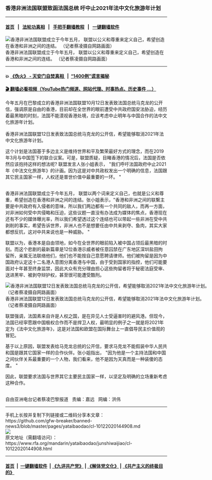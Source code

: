### 香港非洲法国联盟致函法国总统 吁中止2021年法中文化旅游年计划
------------------------

#### [首页](https://github.com/gfw-breaker/banned-news3/blob/master/README.md) &nbsp;&nbsp;|&nbsp;&nbsp; [法轮功真相](https://github.com/begood0513/basic/blob/master/README.md)  &nbsp;&nbsp;|&nbsp;&nbsp; [手把手翻墙教程](https://github.com/gfw-breaker/guides/wiki)  &nbsp;&nbsp;|&nbsp;&nbsp; [一键翻墙软件](https://github.com/gfw-breaker/nogfw/blob/master/README.md)  



<div id="headerimg">
 <img alt="香港非洲法国联盟成立于今年五月， 联盟以公义和尊重来定义自己，希望创造在香港和非洲之间的连结。 （记者蔡凌摄自网路画面）" src="https://www.rfa.org/mandarin/yataibaodao/junshiwaijiao/cl-10122020144908.html/IMG_5765.jpg/@@images/a19c5aa7-a43d-475e-998e-98c0586bcdf8.jpeg" title="香港非洲法国联盟成立于今年五月， 联盟以公义和尊重来定义自己，希望创造在香港和非洲之间的连结。 （记者蔡凌摄自网路画面）"/>
 <div id="headerimgcontents">
  <div id="headerimgcaption">
   <span>
    香港非洲法国联盟成立于今年五月， 联盟以公义和尊重来定义自己，希望创造在香港和非洲之间的连结。 （记者蔡凌摄自网路画面）
   </span>
   <!-- zoomattribute -->
  </div>
  <!-- headerimgcaption -->
 </div>
 <!-- headerimagecontents -->
</div>

<hr/>


#### 💥 [《伪火》 - 天安门自焚真相 ](http://158.247.195.190:10000/videos/blog/weihuo.html)&nbsp; |&nbsp; [“1400例”谎言揭秘  ](http://158.247.195.190:10000/videos/blog/jiexi1400.html)

#### [ 🎬  翻墙必看视频（YouTube热门频道、网站代理、时事热点、历史事件 ...）](https://github.com/gfw-breaker/links/blob/master/banned.md)

<div id="storytext">
 <div>
  <div class="slot_header">
  </div>
 </div>
 <p>
  今年五月在巴黎成立的香港非洲法国联盟10月12日发表致法国总统马克龙的公开信，强调原是自由的香港，目前却在全世界的眼前遭受中共政府国安法胁迫，经历着最黑暗的时刻，法国不能漠视香港处境，应该考虑中止明年与中国合作的法中文化旅游年计划。
  <br/>
  <br/>
  香港非洲法国联盟12日发表致法国总统马克龙的公开信，希望能够取消2021年法中文化旅游年计划。
 </p>
 <p>
  这个计划是法国基于多边主义是维持世界和平及繁荣最好方式的理念，而在2019年3月与中国签下的联合议案。可是，联盟质疑，目睹香港的情况后，法国是否依然应该抱持这样的想法呢? 联盟发言人张小姐表示， "我们呼吁法国政府中止2021年《中法文化旅游年》的计画。因为这是对中共政权发出一个明确的信息，法国跟其它民主国家一样，人权还是普世价值中最重要的一环。 "
 </p>
 <p>
  <br/>
  香港非洲法国联盟成立于今年五月， 联盟以两个词来定义自己，也就是公义和尊重，希望创造在香港和非洲之间的连结。张小姐表示，"香港和非洲之间的联繫主要是中共政府有入侵者的意味，所以我们两边都有一个共同的敌人，而再一方面，对非洲如何受中共侵略和压迫，这些议题一直没有办法成为媒体的焦点，香港现在还有不少的媒体曝光率，所以我们希望透过这个连结也可以带起一些非洲在受中共剥削的事实，希望告诉世界，非洲人也不是想要任由中共来剥夺、鱼肉，其实大家都想反抗，这对中共来说也是一种威胁。 "
 </p>
 <p>
  联盟以为，香港本是自由领地，如今在全世界的眼前陷入被中国占领后最黑暗的时刻。而这个悲剧的最新篇章是12位香港示威者被任意囚禁在广东地区深圳盐田拘留所，亲属无法联络他们，他们也不能按自己意愿聘请律师。他们被拘留是因为中国政府认定这十二名港人意图分离香港与中国，由于受到国家的指控，他们可能要面对十年甚至终身监禁，因此大众有充分理由担心这些拘留者将于秘密法庭受审、送进黑牢、被剥夺辩护权，甚至很可能遭受酷刑。
 </p>
 <p>
  <div class="image-inline captioned" style="width:640px;">
   <div style="width:640px;">
    <img alt="香港非洲法国联盟12日发表致法国总统马克龙的公开信，希望能够取消2021年法中文化旅游年计划。（记者蔡凌摄自网路画面）" src="https://www.rfa.org/mandarin/yataibaodao/junshiwaijiao/cl-10122020144908.html/IMG_5767.jpg" title="香港非洲法国联盟12日发表致法国总统马克龙的公开信，希望能够取消2021年法中文化旅游年计划。（记者蔡凌摄自网路画面）"/>
   </div>
   <div class="image-caption">
    <span style="width:640px;">
     香港非洲法国联盟12日发表致法国总统马克龙的公开信，希望能够取消2021年法中文化旅游年计划。（记者蔡凌摄自网路画面）
    </span>
    <span class="copyright">
    </span>
   </div>
  </div>
 </p>
 <p>
 </p>
 <p>
  联盟强调，法国素来自许是人权之国，是在异见人士受逼害时的避风港。但现今，法国已经寜愿跟中国极权合作而不是捍卫人权，最明显的例子之一就是将2021年定为《法中文化旅游年》，这是对法国和欧盟在国际舞台上一直倡导民主价值观的冒犯。
 </p>
 <p>
  基于以上原因，联盟发表给马克龙总统的公开信，要求马克龙不能假装中华人民共和国是跟其它国家一样的合作伙伴。张小姐指出， "因为他是一个主持法国和中国之间伙伴关系最重要的一个人物，我们看来，他不是因为天真而是一种装傻的态度。 "
 </p>
 <p>
  因此，联盟要求法国与世界其它主要民主国家一样，以坚定及明确的立场重新考虑这种合作。
 </p>
 <p>
  <br/>
  自由亚洲电台记者蔡凌巴黎报道   责编：嘉远   网编：洪伟
 </p>
</div>

<hr/>
手机上长按并复制下列链接或二维码分享本文章：<br/>
https://github.com/gfw-breaker/banned-news3/blob/master/pages/yataibaodao/cl-10122020144908.md <br/>
<a href='https://github.com/gfw-breaker/banned-news3/blob/master/pages/yataibaodao/cl-10122020144908.md'><img src='https://github.com/gfw-breaker/banned-news3/blob/master/pages/yataibaodao/cl-10122020144908.md.png'/></a> <br/>
原文地址（需翻墙访问）：https://www.rfa.org/mandarin/yataibaodao/junshiwaijiao/cl-10122020144908.html


------------------------
#### [首页](https://github.com/gfw-breaker/banned-news3/blob/master/README.md) &nbsp;|&nbsp; [一键翻墙软件](https://github.com/gfw-breaker/nogfw/blob/master/README.md) &nbsp;| [《九评共产党》](https://github.com/gfw-breaker/9ping.md/blob/master/README.md#九评之一评共产党是什么) | [《解体党文化》](https://github.com/gfw-breaker/jtdwh.md/blob/master/README.md) | [《共产主义的终极目的》](https://github.com/gfw-breaker/gczydzjmd.md/blob/master/README.md)


<img src='http://gfw-breaker.win/banned-news3/pages/yataibaodao/cl-10122020144908.md' width='0px' height='0px'/>